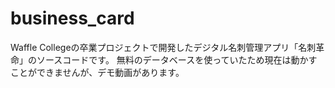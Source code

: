 # business_card

Waffle Collegeの卒業プロジェクトで開発したデジタル名刺管理アプリ「名刺革命」のソースコードです。
無料のデータベースを使っていたため現在は動かすことができませんが、デモ動画があります。
